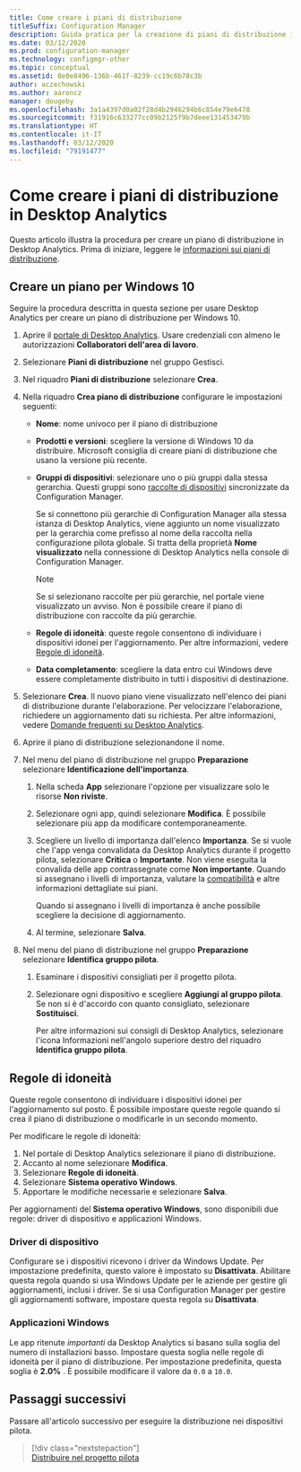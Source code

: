 ```yaml
---
title: Come creare i piani di distribuzione
titleSuffix: Configuration Manager
description: Guida pratica per la creazione di piani di distribuzione in Desktop Analytics.
ms.date: 03/12/2020
ms.prod: configuration-manager
ms.technology: configmgr-other
ms.topic: conceptual
ms.assetid: 8e0e8496-136b-461f-8239-cc19c6b78c3b
author: aczechowski
ms.author: aaroncz
manager: dougeby
ms.openlocfilehash: 3a1a4397d0a02f28d4b2946294b6c854e79e6478
ms.sourcegitcommit: f31916c633277cc09b2125f9b7deee131453479b
ms.translationtype: HT
ms.contentlocale: it-IT
ms.lasthandoff: 03/12/2020
ms.locfileid: "79191477"
---
```

# <a name="how-to-create-deployment-plans-in-desktop-analytics"></a>Come creare i piani di distribuzione in Desktop Analytics

Questo articolo illustra la procedura per creare un piano di distribuzione in Desktop Analytics. Prima di iniziare, leggere le [informazioni sui piani di distribuzione](/sccm/desktop-analytics/about-deployment-plans).

## <a name="create-a-plan-for-windows-10"></a>Creare un piano per Windows 10

Seguire la procedura descritta in questa sezione per usare Desktop Analytics per creare un piano di distribuzione per Windows 10.

1. Aprire il [portale di Desktop Analytics](https://aka.ms/desktopanalytics). Usare credenziali con almeno le autorizzazioni **Collaboratori dell'area di lavoro**.  

2. Selezionare **Piani di distribuzione** nel gruppo Gestisci.  

3. Nel riquadro **Piani di distribuzione** selezionare **Crea**.  

4. Nella riquadro **Crea piano di distribuzione** configurare le impostazioni seguenti:  

    - **Nome**: nome univoco per il piano di distribuzione  

    - **Prodotti e versioni**: scegliere la versione di Windows 10 da distribuire. Microsoft consiglia di creare piani di distribuzione che usano la versione più recente.  

    - **Gruppi di dispositivi**: selezionare uno o più gruppi dalla stessa gerarchia. Questi gruppi sono [raccolte di dispositivi](/configmgr/desktop-analytics/connect-configmgr#bkmk_Collections) sincronizzate da Configuration Manager.

        Se si connettono più gerarchie di Configuration Manager alla stessa istanza di Desktop Analytics, viene aggiunto un nome visualizzato per la gerarchia come prefisso al nome della raccolta nella configurazione pilota globale. Si tratta della proprietà **Nome visualizzato** nella connessione di Desktop Analytics nella console di Configuration Manager.<!-- 4814075 -->

        > [!NOTE]
        > Se si selezionano raccolte per più gerarchie, nel portale viene visualizzato un avviso. Non è possibile creare il piano di distribuzione con raccolte da più gerarchie.<!-- 4814075 -->

    - **Regole di idoneità**: queste regole consentono di individuare i dispositivi idonei per l'aggiornamento. Per altre informazioni, vedere [Regole di idoneità](#readiness-rules).  

    - **Data completamento**: scegliere la data entro cui Windows deve essere completamente distribuito in tutti i dispositivi di destinazione.  

5. Selezionare **Crea**. Il nuovo piano viene visualizzato nell'elenco dei piani di distribuzione durante l'elaborazione. Per velocizzare l'elaborazione, richiedere un aggiornamento dati su richiesta. Per altre informazioni, vedere [Domande frequenti su Desktop Analytics](/sccm/desktop-analytics/faq##can-i-reduce-the-amount-of-time-it-takes-for-data-to-refresh-in-my-desktop-analytics-portal).  

6. Aprire il piano di distribuzione selezionandone il nome.  

7. Nel menu del piano di distribuzione nel gruppo **Preparazione** selezionare **Identificazione dell'importanza**.  

    1. Nella scheda **App** selezionare l'opzione per visualizzare solo le risorse **Non riviste**.  

    2. Selezionare ogni app, quindi selezionare **Modifica**. È possibile selezionare più app da modificare contemporaneamente.  

    3. Scegliere un livello di importanza dall'elenco **Importanza**. Se si vuole che l'app venga convalidata da Desktop Analytics durante il progetto pilota, selezionare **Critica** o **Importante**. Non viene eseguita la convalida delle app contrassegnate come **Non importante**. Quando si assegnano i livelli di importanza, valutare la [compatibilità](/sccm/desktop-analytics/compat-assessment) e altre informazioni dettagliate sui piani.  

        Quando si assegnano i livelli di importanza è anche possibile scegliere la decisione di aggiornamento.  

    4. Al termine, selezionare **Salva**.  

8. Nel menu del piano di distribuzione nel gruppo **Preparazione** selezionare **Identifica gruppo pilota**.  

    1. Esaminare i dispositivi consigliati per il progetto pilota.  

    2. Selezionare ogni dispositivo e scegliere **Aggiungi al gruppo pilota**. Se non si è d'accordo con quanto consigliato, selezionare **Sostituisci**.  

        Per altre informazioni sui consigli di Desktop Analytics, selezionare l'icona Informazioni nell'angolo superiore destro del riquadro **Identifica gruppo pilota**.

## <a name="readiness-rules"></a>Regole di idoneità

Queste regole consentono di individuare i dispositivi idonei per l'aggiornamento sul posto. È possibile impostare queste regole quando si crea il piano di distribuzione o modificarle in un secondo momento.

Per modificare le regole di idoneità:

1. Nel portale di Desktop Analytics selezionare il piano di distribuzione.
1. Accanto al nome selezionare **Modifica**.
1. Selezionare **Regole di idoneità**.
1. Selezionare **Sistema operativo Windows**.
1. Apportare le modifiche necessarie e selezionare **Salva**.

Per aggiornamenti del **Sistema operativo Windows**, sono disponibili due regole: driver di dispositivo e applicazioni Windows.

### <a name="device-drivers"></a>Driver di dispositivo

Configurare se i dispositivi ricevono i driver da Windows Update. Per impostazione predefinita, questo valore è impostato su **Disattivata**. Abilitare questa regola quando si usa Windows Update per le aziende per gestire gli aggiornamenti, inclusi i driver. Se si usa Configuration Manager per gestire gli aggiornamenti software, impostare questa regola su **Disattivata**.

### <a name="windows-applications"></a>Applicazioni Windows

Le app ritenute *importanti* da Desktop Analytics si basano sulla soglia del numero di installazioni basso. Impostare questa soglia nelle regole di idoneità per il piano di distribuzione. Per impostazione predefinita, questa soglia è **2.0%** . È possibile modificare il valore da `0.0` a `10.0`.


## <a name="next-steps"></a>Passaggi successivi

Passare all'articolo successivo per eseguire la distribuzione nei dispositivi pilota.
> [!div class="nextstepaction"]  
> [Distribuire nel progetto pilota](/sccm/desktop-analytics/deploy-pilot)  
